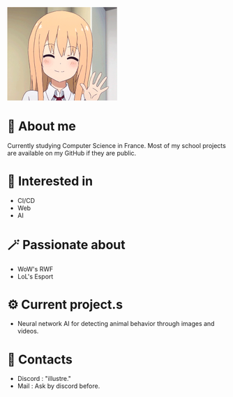 <img src="hi.gif" style="width: 50%;" alt="Click to see the source">

# 📗 About me 
 Currently studying Computer Science in France. Most of my school projects are available on my GitHub if they are public.

# 🎨 Interested in
 - CI/CD
 - Web
 - AI

# 🪄 Passionate about
 - WoW's RWF
 - LoL's Esport

# ⚙️ Current project.s
 - Neural network AI for detecting animal behavior through images and videos.

# 📩 Contacts
 - Discord : "illustre."
 - Mail : Ask by discord before.
